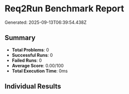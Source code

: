 # Req2Run Benchmark Report

Generated: 2025-09-13T06:39:54.438Z

## Summary
- **Total Problems**: 0
- **Successful Runs**: 0
- **Failed Runs**: 0
- **Average Score**: 0.00/100
- **Total Execution Time**: 0ms

## Individual Results

